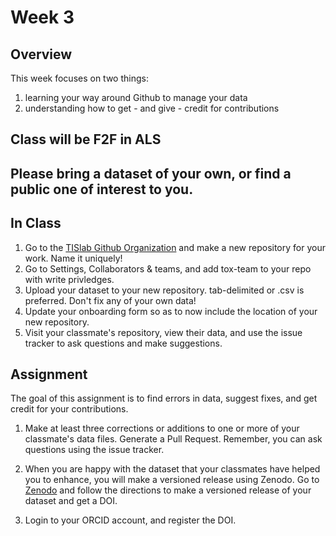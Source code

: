 # Week 3

## Overview
This week focuses on two things:
1) learning your way around Github to manage your data
2) understanding how to get - and give - credit for contributions 

## Class will be F2F in ALS

## Please bring a dataset of your own, or find a public one of interest to you. 

## In Class

1. Go to the [TISlab Github Organization](https://github.com/tis-lab/) and make a new repository for your work. Name it uniquely!  
2. Go to Settings, Collaborators & teams, and add tox-team to your repo with write privledges.
3. Upload your dataset to your new repository. tab-delimited or .csv is preferred. Don't fix any of your own data!
3. Update your onboarding form so as to now include the location of your new repository. 
4. Visit your classmate's repository, view their data, and use the issue tracker to ask questions and make suggestions.

## Assignment

The goal of this assignment is to find errors in data, suggest fixes, and get credit for your contributions.

1. Make at least three corrections or additions to one or more of your classmate's data files. Generate a Pull Request. Remember, you can ask questions using the issue tracker.

2. When you are happy with the dataset that your classmates have helped you to enhance, you will make a versioned release using Zenodo. Go to [Zenodo](https://zenodo.org/account/settings/github/) and follow the directions to make a versioned release of your dataset and get a DOI.

3. Login to your ORCID account, and register the DOI. 
